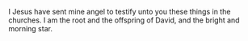I Jesus have sent mine angel to testify unto you these things in the churches. I am the root and the offspring of David, and the bright and morning star.
